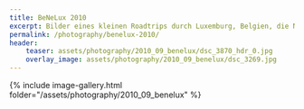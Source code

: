 ```yaml
---
title: BeNeLux 2010
excerpt: Bilder eines kleinen Roadtrips durch Luxemburg, Belgien, die Niederlande und Norddeutschland im September 2010.
permalink: /photography/benelux-2010/
header:
    teaser: assets/photography/2010_09_benelux/dsc_3870_hdr_0.jpg
    overlay_image: assets/photography/2010_09_benelux/dsc_3269.jpg
---
```


{% include image-gallery.html folder="/assets/photography/2010_09_benelux" %}